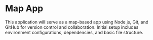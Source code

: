 # Map App
This application will serve as a map-based app using Node.js, Git, and GitHub for version control and collaboration. Initial setup includes environment configurations, dependencies, and basic file structure.
